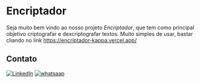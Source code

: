 # Encriptador

Seja muito bem vindo ao nosso projeto *Encriptador*, que tem como principal objetivo criptografar e dexcriptografar textos. Muito simples de usar, bastar cliando no link https://encriptador-kappa.vercel.app/

## Contato

[![LinkedIn](https://img.shields.io/badge/LinkedIn-0077B5?style=for-the-badge&logo=linkedin&logoColor=white)](https://www.linkedin.com/in/micheecelestin/)
[![whatsaap](https://img.shields.io/badge/WhatsApp-25D366?style=for-the-badge&logo=whatsapp&logoColor=white)](https://wa.me/5547997768422)
